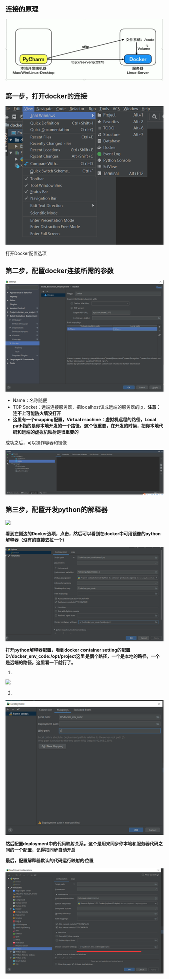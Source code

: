 ## 连接的原理

![](pycharm连接远端docker.png)

## 第一步，打开docker的连接

![](pycharm配置.png)

打开Docker配置选项

## 第二步，配置docker连接所需的参数

![](docker远程配置.png)

- Name：名称随便
- TCP Socket：远端连接服务器，把localhost该成远端的服务器的ip，**注意：连不上可能防火墙没打开**
- **这里有一个mapping配置，Virtual machine：虚拟机远程的路径，Local path指的是你本地开发的一个路径。这个很重要，在开发的时候，把你本地代码和远端的虚拟机映射是很重要的**

成功之后，可以操作容器和镜像

![](docker状态栏.png)

## 第三步，配置开发python的解释器

![](C:\Users\mr_zhang\Desktop\docker和pycharm\python解释器配置.png)

**看到左侧边的Docker选项，点击，然后可以看到在docker中可用镜像的python解释器（没有的直接去拉一个）**







![](pycharm解释器配置2.png)



**打开python解释器配置，看到docker container setting的配置D:/docker_env_code:/opt/project这里是俩个路径，一个是本地的路径，一个是远端的路径。这里看一下就行了。**



1.

![](C:\Users\mr_zhang\Desktop\docker和pycharm\配置deployment.png)



2.

![](deployment的mapping.png)

**然后配置deployment中的代码映射关系，这个是用来同步你本地和服务器代码之间的一个配置，记得把同步自动开启**



**最后，配置解释器默认的代码运行映射的位置**

![](配置运行环境映射.png)


